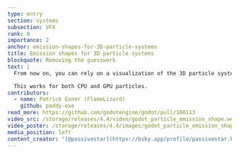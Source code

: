 ```yaml
---
type: entry
section: systems
subsection: VFX
rank: 0
importance: 2
anchor: emission-shapes-for-3D-particle-systems
title: Emission shapes for 3D particle systems
blockquote: Removing the guesswork
text: |
  From now on, you can rely on a visualization of the 3D particle systems you are placing in your scene, instead of having to guess based on the emission shape's properties alone.

  This works for both CPU and GPU particles.
contributors:
  - name: Patrick Exner (FlameLizard)
    github: paddy-exe
read_more: https://github.com/godotengine/godot/pull/100113
video_src: /storage/releases/4.4/video/godot_particle_emission_shape.webm
video_poster: /storage/releases/4.4/images/godot_particle_emission_shape.webp
media_position: left
content_creator: "[@passivestar](https://bsky.app/profile/passivestar.bsky.social)"
---
```

